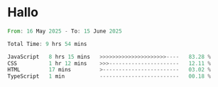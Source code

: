 # Hallo
<!--START_SECTION:waka-->

```rust
From: 16 May 2025 - To: 15 June 2025

Total Time: 9 hrs 54 mins

JavaScript   8 hrs 15 mins   >>>>>>>>>>>>>>>>>>>>>----   83.28 %
CSS          1 hr 12 mins    >>>----------------------   12.11 %
HTML         17 mins         >------------------------   03.02 %
TypeScript   1 min           -------------------------   00.18 %
```

<!--END_SECTION:waka-->
